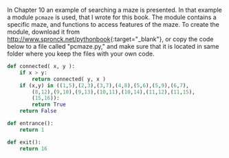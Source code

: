 In Chapter
10
an example of searching a maze is presented. In that example a module
`pcmaze` is used, that I wrote for this book. The module contains a
specific maze, and functions to access features of the maze. To create
the module, download it from <http://www.spronck.net/pythonbook>{:target="_blank"}, or
copy the code below to a file called "pcmaze.py," and make sure that it
is located in same folder where you keep the files with your own code.

```python
def connected( x, y ):
    if x > y:
        return connected( y, x )
    if (x,y) in ((1,5),(2,3),(3,7),(4,8),(5,6),(5,9),(6,7),
        (8,12),(9,10),(9,13),(10,11),(10,14),(11,12),(11,15),
        (15,16)):
        return True
    return False

def entrance():
    return 1

def exit():
    return 16
```
